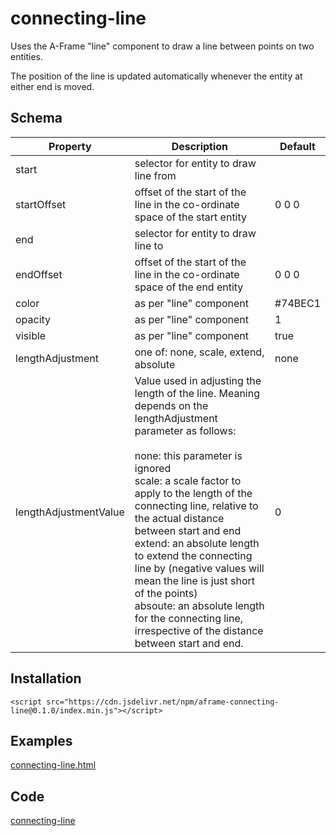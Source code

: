 # connecting-line

Uses the A-Frame "line" component to draw a line between points on two entities.

The position of the line is updated automatically whenever the entity at either end is moved.



## Schema

| Property              | Description                                                  | Default |
| --------------------- | ------------------------------------------------------------ | ------- |
| start                 | selector for entity to draw line from                        |         |
| startOffset           | offset of the start of the line  in the co-ordinate space of the start entity | 0 0 0   |
| end                   | selector for entity to draw line to                          |         |
| endOffset             | offset of the start of the line  in the co-ordinate space of the end entity | 0 0 0   |
| color                 | as per "line" component                                      | #74BEC1 |
| opacity               | as per "line" component                                      | 1       |
| visible               | as per "line" component                                      | true    |
| lengthAdjustment      | one of: none, scale, extend, absolute                        | none    |
| lengthAdjustmentValue | Value used in adjusting the length of the line.  Meaning depends on the lengthAdjustment parameter as follows:<br /><br />none: this parameter is ignored<br />scale: a scale factor to apply to the length of the connecting line, relative to the actual distance between start and end<br />extend: an absolute length to extend the connecting line by (negative values will mean the line is just short of the points)<br />absoute: an absolute length for the connecting line, irrespective of the distance between start and end. | 0       |



## Installation

```
<script src="https://cdn.jsdelivr.net/npm/aframe-connecting-line@0.1.0/index.min.js"></script>
```


## Examples

[connecting-line.html](https://diarmidmackenzie.github.io/aframe-components/component-usage/connecting-line.html)



## Code

[connecting-line](https://github.com/diarmidmackenzie/aframe-components/blob/main/components/connecting-line/index.js)